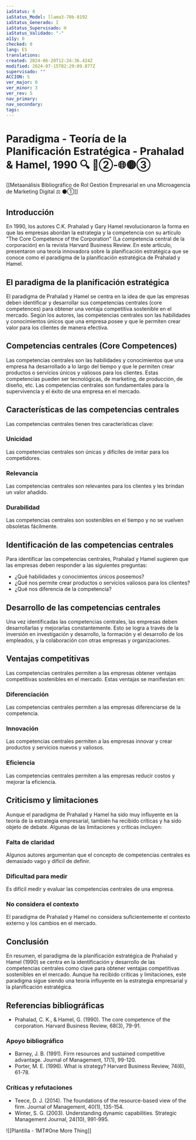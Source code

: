 ```yaml
---
iaStatus: 8
iaStatus_Model: llama3-70b-8192
iaStatus_Generado: I
iaStatus_Supervisado: H
iaStatus_Validado: "-"
a11y: 0
checked: 0
lang: ES
translations: 
created: 2024-06-20T12:24:36.424Z
modified: 2024-07-15T02:29:09.877Z
supervisado: ""
ACCION: S
ver_major: 0
ver_minor: 3
ver_rev: 5
nav_primary: 
nav_secondary: 
tags:
---
```

# Paradigma - Teoría de la Planificación Estratégica - Prahalad & Hamel, 1990  🔍️ 🔴②-🌐🟡③

[[Metaanálisis Bibliográfico de Rol Gestión Empresarial en una Microagencia de Marketing Digital ⚖️ ⚫①]]

## Introducción

En 1990, los autores C.K. Prahalad y Gary Hamel revolucionaron la forma en que las empresas abordan la estrategia y la competencia con su artículo "The Core Competence of the Corporation" (La competencia central de la corporación) en la revista Harvard Business Review. En este artículo, presentaron una teoría innovadora sobre la planificación estratégica que se conoce como el paradigma de la planificación estratégica de Prahalad y Hamel.

## El paradigma de la planificación estratégica

El paradigma de Prahalad y Hamel se centra en la idea de que las empresas deben identificar y desarrollar sus competencias centrales (core competences) para obtener una ventaja competitiva sostenible en el mercado. Según los autores, las competencias centrales son las habilidades y conocimientos únicos que una empresa posee y que le permiten crear valor para los clientes de manera efectiva.

## Competencias centrales (Core Competences)

Las competencias centrales son las habilidades y conocimientos que una empresa ha desarrollado a lo largo del tiempo y que le permiten crear productos o servicios únicos y valiosos para los clientes. Estas competencias pueden ser tecnológicas, de marketing, de producción, de diseño, etc. Las competencias centrales son fundamentales para la supervivencia y el éxito de una empresa en el mercado.

## Características de las competencias centrales

Las competencias centrales tienen tres características clave:

### Unicidad

Las competencias centrales son únicas y difíciles de imitar para los competidores.

### Relevancia

Las competencias centrales son relevantes para los clientes y les brindan un valor añadido.

### Durabilidad

Las competencias centrales son sostenibles en el tiempo y no se vuelven obsoletas fácilmente.

## Identificación de las competencias centrales

Para identificar las competencias centrales, Prahalad y Hamel sugieren que las empresas deben responder a las siguientes preguntas:

* ¿Qué habilidades y conocimientos únicos poseemos?
* ¿Qué nos permite crear productos o servicios valiosos para los clientes?
* ¿Qué nos diferencia de la competencia?

## Desarrollo de las competencias centrales

Una vez identificadas las competencias centrales, las empresas deben desarrollarlas y mejorarlas constantemente. Esto se logra a través de la inversión en investigación y desarrollo, la formación y el desarrollo de los empleados, y la colaboración con otras empresas y organizaciones.

## Ventajas competitivas

Las competencias centrales permiten a las empresas obtener ventajas competitivas sostenibles en el mercado. Estas ventajas se manifiestan en:

### Diferenciación

Las competencias centrales permiten a las empresas diferenciarse de la competencia.

### Innovación

Las competencias centrales permiten a las empresas innovar y crear productos y servicios nuevos y valiosos.

### Eficiencia

Las competencias centrales permiten a las empresas reducir costos y mejorar la eficiencia.

## Criticismo y limitaciones

Aunque el paradigma de Prahalad y Hamel ha sido muy influyente en la teoría de la estrategia empresarial, también ha recibido críticas y ha sido objeto de debate. Algunas de las limitaciones y críticas incluyen:

### Falta de claridad

Algunos autores argumentan que el concepto de competencias centrales es demasiado vago y difícil de definir.

### Dificultad para medir

Es difícil medir y evaluar las competencias centrales de una empresa.

### No considera el contexto

El paradigma de Prahalad y Hamel no considera suficientemente el contexto externo y los cambios en el mercado.

## Conclusión

En resumen, el paradigma de la planificación estratégica de Prahalad y Hamel (1990) se centra en la identificación y desarrollo de las competencias centrales como clave para obtener ventajas competitivas sostenibles en el mercado. Aunque ha recibido críticas y limitaciones, este paradigma sigue siendo una teoría influyente en la estrategia empresarial y la planificación estratégica.

## Referencias bibliográficas

* Prahalad, C. K., & Hamel, G. (1990). The core competence of the corporation. Harvard Business Review, 68(3), 79-91.

### Apoyo bibliográfico

* Barney, J. B. (1991). Firm resources and sustained competitive advantage. Journal of Management, 17(1), 99-120.
* Porter, M. E. (1996). What is strategy? Harvard Business Review, 74(6), 61-78.

### Críticas y refutaciones

* Teece, D. J. (2014). The foundations of the resource-based view of the firm. Journal of Management, 40(1), 135-154.
* Winter, S. G. (2003). Understanding dynamic capabilities. Strategic Management Journal, 24(10), 991-995.

![[Plantilla - 1MT#One More Thing]]